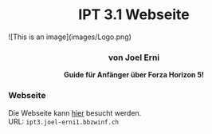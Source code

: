<h1 align="center">IPT 3.1 Webseite</h1>
![This is an image](images/Logo.png)
<h3 align="center">von Joel Erni</h3>
<div align="center">
  <strong>Guide für Anfänger über Forza Horizon 5!</strong>
</div>

### Webseite

Die Webseite kann [hier](https://www.ipt3.joel-erni1.bbzwinf.ch) besucht werden.<br>
URL: `ipt3.joel-erni1.bbzwinf.ch`
